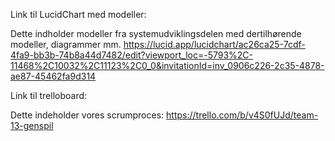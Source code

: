 

Link til LucidChart med modeller:

Dette indholder modeller fra systemudviklingsdelen med dertilhørende modeller, diagrammer mm. 
https://lucid.app/lucidchart/ac26ca25-7cdf-4fa9-bb3b-74b8a44d7482/edit?viewport_loc=-5793%2C-11468%2C10032%2C11123%2C0_0&invitationId=inv_0906c226-2c35-4878-ae87-45462fa9d314

Link til trelloboard:

Dette indeholder vores scrumproces:
https://trello.com/b/v4S0fUJd/team-13-genspil

